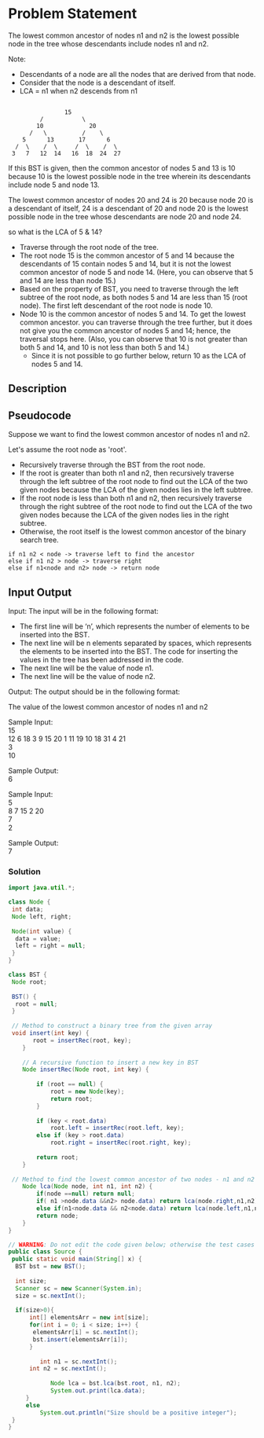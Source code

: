 # Problem Statement

The lowest common ancestor of nodes n1 and n2 is the lowest possible node in the tree whose descendants include nodes n1 and n2.

Note:

- Descendants of a node are all the nodes that are derived from that node.
- Consider that the node is a descendant of itself.
- LCA = n1 when n2 descends from n1

```graph

                15
         /           \
        10             20
      /   \          /    \
    5      13       17      6
  /  \    /  \     /  \    /  \
 3   7   12  14   16  18  24  27

```

If this BST is given, then the common ancestor of nodes 5 and 13 is 10 because 10 is the lowest possible node in the tree wherein its descendants include node 5 and node 13.

The lowest common ancestor of nodes 20 and 24 is 20 because node 20 is a descendant of itself, 24 is a descendant of 20 and node 20 is the lowest possible node in the tree whose descendants are node 20 and node 24.

so what is the LCA of 5 & 14?

- Traverse through the root node of the tree.
- The root node 15 is the common ancestor of 5 and 14 because the descendants of 15 contain nodes 5 and 14, but it is not the lowest common ancestor of node 5 and node 14. (Here, you can observe that 5 and 14 are less than node 15.)
- Based on the property of BST, you need to traverse through the left subtree of the root node, as both nodes 5 and 14 are less than 15 (root node). The first left descendant of the root node is node 10.
- Node 10 is the common ancestor of nodes 5 and 14. To get the lowest common ancestor. you can traverse through the tree further, but it does not give you the common ancestor of nodes 5 and 14; hence, the traversal stops here. (Also, you can observe that 10 is not greater than both 5 and 14, and 10 is not less than both 5 and 14.)
    - Since it is not possible to go further below, return 10 as the LCA of nodes 5 and 14.

## Description

## Pseudocode

Suppose we want to find the lowest common ancestor of nodes n1 and n2.

Let's assume the root node as 'root'.

- Recursively traverse through the BST from the root node.
- If the root is greater than both n1 and n2, then recursively traverse through the left subtree of the root node to find out the LCA of the two given nodes because the LCA  of the given nodes lies in the left subtree.
- If the root node is less than both n1 and n2, then recursively traverse through the right subtree of the root node to find out the LCA of the two given nodes because the LCA of the given nodes lies in the right subtree.
- Otherwise, the root itself is the lowest common ancestor of the binary search tree.

```pseudocode
if n1 n2 < node -> traverse left to find the ancestor
else if n1 n2 > node -> traverse right
else if n1<node and n2> node -> return node

```

## Input Output

Input: The input will be in the following format:

- The first line will be ‘n’, which represents the number of elements to be inserted into the BST.
- The next line will be n elements separated by spaces, which represents the elements to be inserted into the BST. The code for inserting the values in the tree has been addressed in the code.
- The next line will be the value of node n1.
- The next line will be the value of node n2.

Output: The output should be in the following format:

The value of the lowest common ancestor of nodes n1 and n2

Sample Input: \
15 \
12 6 18 3 9 15 20 1 11 19 10 18 31 4 21 \
3 \
10

Sample Output: \
6

Sample Input: \
5 \
8 7 15 2 20 \
7 \
2

Sample Output: \
7

### Solution

```java
import java.util.*;

class Node {
 int data;
 Node left, right;
 
 Node(int value) {
  data = value;
  left = right = null;
 }
}

class BST {
 Node root;
 
 BST() {
  root = null;
 }
 
 // Method to construct a binary tree from the given array
 void insert(int key) { 
       root = insertRec(root, key); 
    } 
      
    // A recursive function to insert a new key in BST
    Node insertRec(Node root, int key) { 
  
        if (root == null) { 
            root = new Node(key); 
            return root; 
        } 
  
        if (key < root.data) 
            root.left = insertRec(root.left, key); 
        else if (key > root.data) 
            root.right = insertRec(root.right, key); 
  
        return root; 
    }
 
 // Method to find the lowest common ancestor of two nodes - n1 and n2
    Node lca(Node node, int n1, int n2) {
        if(node ==null) return null;
        if( n1 >node.data &&n2> node.data) return lca(node.right,n1,n2);
        else if(n1<node.data && n2<node.data) return lca(node.left,n1,n2);
        return node;
    }
}

// WARNING: Do not edit the code given below; otherwise the test cases might fail
public class Source {
 public static void main(String[] x) {
  BST bst = new BST();
  
  int size;
  Scanner sc = new Scanner(System.in);
  size = sc.nextInt();
  
  if(size>0){
      int[] elementsArr = new int[size];
      for(int i = 0; i < size; i++) {
       elementsArr[i] = sc.nextInt();
       bst.insert(elementsArr[i]);
      }
      
         int n1 = sc.nextInt();
      int n2 = sc.nextInt();
      
            Node lca = bst.lca(bst.root, n1, n2);
            System.out.print(lca.data);
     }
     else
         System.out.println("Size should be a positive integer");
 }
}


```
